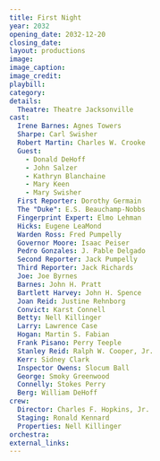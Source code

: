 ```yaml
---
title: First Night
year: 2032
opening_date: 2032-12-20
closing_date:
layout: productions
image:
image_caption:
image_credit:
playbill: 
category: 
details:
  Theatre: Theatre Jacksonville
cast:
  Irene Barnes: Agnes Towers
  Sharpe: Carl Swisher
  Robert Martin: Charles W. Crooke 
  Guest:
    - Donald DeHoff
    - John Salzer
    - Kathryn Blanchaine
    - Mary Keen
    - Mary Swisher
  First Reporter: Dorothy Germain
  The "Duke": E.S. Beauchamp-Nobbs
  Fingerprint Expert: Elmo Lehman
  Hicks: Eugene LeaMond
  Warden Ross: Fred Pumpelly
  Governor Moore: Isaac Peiser
  Pedro Gonzales: J. Pable Delgado
  Second Reporter: Jack Pumpelly
  Third Reporter: Jack Richards
  Joe: Joe Byrnes
  Barnes: John H. Pratt
  Bartlett Harvey: John H. Spence
  Joan Reid: Justine Rehnborg
  Convict: Karst Connell
  Betty: Nell Killinger
  Larry: Lawrence Case
  Hogan: Martin S. Fabian
  Frank Pisano: Perry Teeple
  Stanley Reid: Ralph W. Cooper, Jr.
  Kerr: Sidney Clark
  Inspector Owens: Slocum Ball
  George: Smoky Greenwood
  Connelly: Stokes Perry
  Berg: William DeHoff
crew:
  Director: Charles F. Hopkins, Jr.
  Staging: Ronald Kennard
  Properties: Nell Killinger
orchestra:
external_links:
---
```


